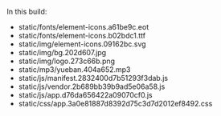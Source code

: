 In this build:

- static/fonts/element-icons.a61be9c.eot
- static/fonts/element-icons.b02bdc1.ttf
- static/img/element-icons.09162bc.svg
- static/img/bg.202d607.jpg
- static/img/logo.273c66b.png
- static/mp3/yueban.404a652.mp3
- static/js/manifest.2832400d7b51293f3dab.js
- static/js/vendor.2b689bb39b9ad5e06a58.js
- static/js/app.d76da656422a09070cf0.js
- static/css/app.3a0e81887d8392d75c3d7d2012ef8492.css
